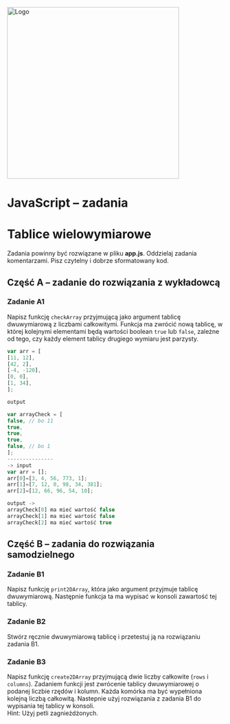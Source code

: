 <img alt="Logo" src="http://coderslab.pl/svg/logo-coderslab.svg" width="400">

# JavaScript &ndash; zadania
# Tablice wielowymiarowe

Zadania powinny być rozwiązane w pliku **app.js**.
Oddzielaj zadania komentarzami. Pisz czytelny i dobrze sformatowany kod.

## Część A &ndash; zadanie do rozwiązania z wykładowcą

### Zadanie A1
Napisz funkcję ```checkArray``` przyjmującą jako argument tablicę dwuwymiarową z liczbami całkowitymi.
Funkcja ma zwrócić nową tablicę, w której kolejnymi elementami będą wartości boolean ```true``` lub ```false```, zależne od tego, czy każdy element tablicy drugiego wymiaru jest parzysty.
```JavaScript
var arr = [
[11, 12],
[42, 2],
[-4, -120],
[0, 0],
[1, 34],
];

output

var arrayCheck = [
false, // bo 11
true,
true,
true,
false, // bo 1
];
---------------
-> input
var arr = [];
arr[0]=[3, 4, 56, 773, 1];
arr[1]=[7, 12, 0, 98, 34, 381];
arr[2]=[12, 66, 96, 54, 10];

output ->
arrayCheck[0] ma mieć wartość false
arrayCheck[1] ma mieć wartość false
arrayCheck[2] ma mieć wartość true
```
## Część B &ndash; zadania do rozwiązania samodzielnego

### Zadanie B1
Napisz funkcję ```print2DArray```, która jako argument przyjmuje tablicę dwuwymiarową. Następnie funkcja ta ma wypisać w konsoli zawartość tej tablicy.

### Zadanie B2
Stwórz ręcznie dwuwymiarową tablicę i przetestuj ją na rozwiązaniu zadania B1.

### Zadanie B3
Napisz funkcję ```create2DArray``` przyjmującą dwie liczby całkowite (```rows``` i ```columns```). Zadaniem funkcji jest zwrócenie tablicy dwuwymiarowej o podanej liczbie rzędów i kolumn. Każda komórka ma być wypełniona kolejną liczbą całkowitą. Nastepnie użyj rozwiązania z zadania B1 do wypisania tej tablicy w konsoli.  
Hint: Użyj petli zagnieżdżonych.
